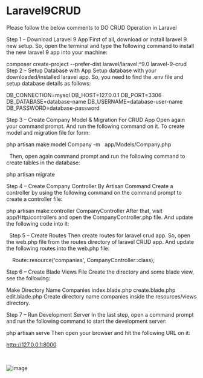 
 

# Laravel9CRUD

Please follow the below comments to DO CRUD Operation in Laravel


Step 1 – Download Laravel 9 App
First of all, download or install laravel 9 new setup. So, open the terminal and type the following command to install the new laravel 9 app into your machine:

composer create-project --prefer-dist laravel/laravel:^9.0 laravel-9-crud
Step 2 – Setup Database with App
Setup database with your downloaded/installed laravel app. So, you need to find the .env file and setup database details as follows:

DB_CONNECTION=mysql
DB_HOST=127.0.0.1
DB_PORT=3306
DB_DATABASE=database-name
DB_USERNAME=database-user-name
DB_PASSWORD=database-password

Step 3 – Create Company Model & Migration For CRUD App
Open again your command prompt. And run the following command on it. To create model and migration file for form:

php artisan make:model Company -m
 
app/Models/Company.php

 
Then, open again command prompt and run the following command to create tables in the database:

php artisan migrate


Step 4 – Create Company Controller By Artisan Command
Create a controller by using the following command on the command prompt to create a controller file:

php artisan make:controller CompanyController
After that, visit app/Http/controllers and open the CompanyController.php file. And update the following code into it:

 
Step 5 – Create Routes
Then create routes for laravel crud app. So, open the web.php file from the routes directory of laravel CRUD app. And update the following routes into the web.php file:

 
 
Route::resource('companies', CompanyController::class);

Step 6 – Create Blade Views File
Create the directory and some blade view, see the following:

Make Directory Name Companies
index.blade.php
create.blade.php
edit.blade.php
Create directory name companies inside the resources/views directory.


Step 7 – Run Development Server
In the last step, open a command prompt and run the following command to start the development server:

php artisan serve
Then open your browser and hit the following URL on it:

http://127.0.0.1:8000

 

![image](https://user-images.githubusercontent.com/42266013/219768083-de7a3296-f18c-42a6-b00b-f0ce315e8f03.png)




